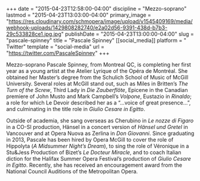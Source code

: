 +++
date = "2015-04-23T12:58:00-04:00"
discipline = "Mezzo-soprano"
lastmod = "2015-04-23T13:03:00-04:00"
primary_image = "https://res.cloudinary.com/schmopera/image/upload/v1545409169/media/webhook-uploads/1429808282740/e2a02d56-9391-438d-b7b3-29c533828ce1.jpg.jpg"
publishDate = "2015-04-23T13:00:00-04:00"
slug = "pascale-spinney"
title = "Pascale Spinney"
[[social_media]]
platform = " Twitter"
template = "social-media"
url = "https://twitter.com/PascaleSpinney"
+++

Mezzo-soprano Pascale Spinney, from Montreal QC, is completing her first year as a young artist at the Atelier Lyrique of the Opéra de Montréal.  She obtained her Master’s degree from the Schulich School of Music of McGill University. Several roles at McGill stand out, such as Miles in Britten’s *The Turn of the Screw*, Third Lady in *Die Zauberflöte*, Epicene in the Canadian premiere of John Musto and Mark Campbell’s *Volpone*, Eustazio in *Rinaldo*; a role for which Le Devoir described her as a “...voice of great presence…”, and culminating in the title role in *Giulio Cesare in Egitto*. 

Outside of academia, she sang overseas as Cherubino in *Le nozze di Figaro* in a CO-SI production, Hänsel in a concert version of *Hänsel und Gretel* in Vancouver and at Opera Nuova as Zerlina in *Don Giovanni*. Since graduating in 2013, Pascale has been hired by Opera McGill to cover the role of Hippolyta (*A Midsummer Night’s Dream*), to sing the role of Véronique in a Stu&Jess Production of Bizet’s *Le Docteur Miracle*, and to coach Italian diction for the Halifax Summer Opera Festival’s production of *Giulio Cesare in Egitto*. Recently, she has received an encouragement award from the National Council Auditions of the Metropolitan Opera.  
